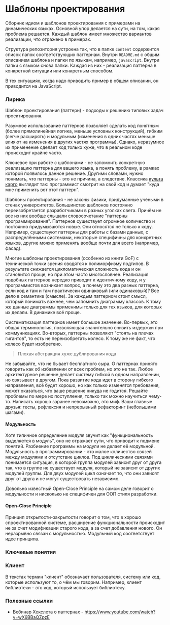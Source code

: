 # Шаблоны проектирования

Сборник идиом и шаблонов проектирования с примерами на динамических языках. Основной упор делается на сути, на том, какая проблема решается. Каждый шаблон имеет множество вариантов реализации, что отражено в примерах.

Структура репозитория устроена так, что в папке `content` содержится список папок соответствующих паттернам. Внутри `README.md` с общим описанием шаблона и папки по языкам, например, `javascript`. Внутри папки с языком снова папки. Каждая из них - реализация паттерна в конкретной ситуации или конкретным способом.

В тех ситуациях, когда надо приводить пример в общем описании, он приводится на JavaScript.

### Лирика

Шаблон проектирования (паттерн) - подходы к решению типовых задач проектирования.

Разумное использование паттернов позволяет сделать код понятным (более прямолинейная логика, меньше условных конструкций), гибким (легче расширять) и модульным (изменения в одних частях меньше влияют на изменения в других частях программы). Однако, неразумное их применение сделает код только хуже, что в реальном коде происходит крайне часто.

Ключевое при работе с шаблонами - не запомнить конкретную реализацию паттерна для вашего языка, а понять проблему, в рамках которой появилось данное решение. Другими словами, нужно понимать, что паттерны - это не причина, а следствие. Классика [культа карго](https://ru.wikipedia.org/wiki/%D0%9A%D0%B0%D1%80%D0%B3%D0%BE-%D0%BA%D1%83%D0%BB%D1%8C%D1%82) выглядит так: программист смотрит на свой код и думает "куда мне применить вот этот паттерн".

Шаблоны проектирования - не законы физики, придуманные учёными в стенах университетов. Большинство шаблонов постоянно переизобретается разработчиками в разных уголках света. Причём не все из них вообще слышали словосочетание "паттерны программирования". Паттернов существует огромное количество и постоянно придумываются новые. Они относятся не только к коду. Например, существуют паттерны для работы с базами данных, с распределёнными системами, некоторые специфичны для конкретных языков, другие можно применять вообще почти для всего (например, фасад).

Многие шаблоны проектирования (особенно из книги GoF) с технической точки зрения сводятся к полиморфизму подтипов. В результате снижается цикломатическая сложность кода и он становится проще, но при этом часто многословнее. Реализация подобных паттернов нередко приводит к идентичному коду, и у программистов возникает вопрос, а почему это два разных паттерна, если код и там и там практически одинаковый (или одинаковый)? Все дело в семантике (смысле). За каждым паттерном стоит смысл, который понимать важнее, чем запомнить диаграмму классов. К тому же данные диаграммы применимы только для тех языков, для которых их делали. В динамике всё проще.

Систематизация паттернов имеет большое значение. Во-первых, это общая терминология, позволяющая значительно снизить издержки при коммуникациях. Во-вторых, паттерны позволяют "стоять на плечах гигантов", то есть не переизобретать колесо. К тому же не факт, что колесо будет изобретено.

> Плохая абстракция хуже дублирования кода

Не забывайте, что не бывает бесплатного сыра. О паттернах принято говорить как об избавлении от всех проблем, но это не так. Любое архитектурное решение делает систему гибкой в одном направлении, но связывает в другом. Пока развитие кода идет в сторону гибкого направления, всё будет хорошо, но как только изменятся требования, может оказаться, что ваше решение никуда не годится. Решайте проблемы по мере их поступления, только так можно научиться чему-то. Написать хорошо заранее невозможно, это миф. Ваши главные друзья: тесты, рефлексия и непрерывный рефакторинг (небольшими шагами).

#### Модульность

Хотя типичное определение модуля звучит как "функциональность выделяется в модуль", оно не отражает сути, что приводит к подмене понятий. Разбиение программы на модули не делает её модульной. Модульность в программировании - это малое количество связей между модулями и отсутствие циклов. Под циклическими связями понимается ситуация, в которой группа модулей зависит друг от друга так, что в группе не существует модуля, который не зависит от других модулей группы. Для двух модулей цикл означает то, что они зависят друг от друга и не могут существовать независимо.

Довольно известный Open-Close Principle на самом деле говорит о модульности и нисколько не специфичен для ООП стиля разработки.

#### Open-Close Principle

Принцип открытости-закрытости говорит о том, что в хорошо спроектированной системе, расширение функциональности происходит не за счет модификации старого кода, а за счет добавления нового. Он неразрывно связан с модульностью. Модульный код соответствует идее принципа.

### Ключевые понятия

### Клиент

В текстах термин "клиент" обозначает пользователя, систему или код, которые используют то, о чём мы говорим. Например, клиент библиотеки - это код, который использует библиотеку.

### Полезные ссылки

* Вебинар Хекслета о паттернах - https://www.youtube.com/watch?v=wX6BBaQZpzE
